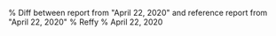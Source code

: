 % Diff between report from "April 22, 2020" and reference report from "April 22, 2020"
% Reffy
% April 22, 2020

